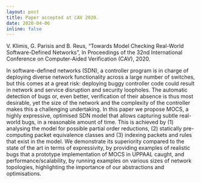 ```yaml
---
layout: post
title: Paper accepted at CAV 2020.
date: 2020-04-06
inline: false
---
```


V. Klimis, G. Parisis and B. Reus, “Towards Model Checking Real-World Software-Defined Networks”, In Proceedings of the 32nd International Conference on Computer-Aided Verification (CAV), 2020.

In software-defined networks (SDN), a controller program is in charge of deploying diverse network functionality across a large number of switches, but this comes at a great risk: deploying buggy controller code could result in network and service disruption and security loopholes. The automatic detection of bugs or, even better, verification of their absence is thus most desirable, yet the size of the network and the complexity of the controller makes this a challenging undertaking. In this paper we propose MOCS, a highly expressive, optimised SDN model that allows capturing subtle real-world bugs, in a reasonable amount of time. This is achieved by (1) analysing the model for possible partial order reductions, (2) statically pre-computing packet equivalence classes and (3) indexing packets and rules that exist in the model. We demonstrate its superiority compared to the state of the art in terms of expressivity, by providing examples of realistic bugs that a prototype implementation of MOCS in UPPAAL caught, and performance/scalability, by running examples on various sizes of network topologies, highlighting the importance of our abstractions and optimisations.
